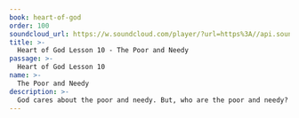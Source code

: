 ```yaml
---
book: heart-of-god
order: 100
soundcloud_url: https://w.soundcloud.com/player/?url=https%3A//api.soundcloud.com/tracks/
title: >-
  Heart of God Lesson 10 - The Poor and Needy
passage: >-
  Heart of God Lesson 10
name: >-
  The Poor and Needy
description: >-
  God cares about the poor and needy. But, who are the poor and needy? How do we avoid scams and still assist those who have real needs?
---
```


